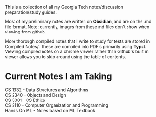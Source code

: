This is a collection of all my Georgia Tech notes/discussion preparation/study guides.

Most of my preliminary notes are written on **Obsidian**, and are on the .md file format. Note: currently, images from these md files don't show when viewing from github.

More thorough compiled notes that I write to study for tests are stored in Compiled Notes/. These are compiled into PDF's primarily using **Typst**. Viewing compiled notes on a chrome viewer rather than Github's built in viewer allows you to skip around using the table of contents.

# Current Notes I am Taking
CS 1332 - Data Structures and Algorithms  
CS 2340 - Objects and Design  
CS 3001 - CS Ethics  
CS 2110 - Computer Organization and Programming  
Hands On ML - Notes based on ML Textbook  

